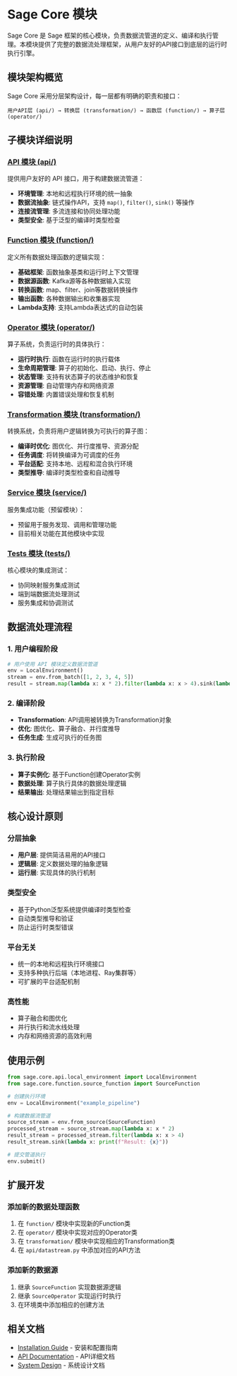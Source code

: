 # Sage Core 模块

Sage Core 是 Sage 框架的核心模块，负责数据流管道的定义、编译和执行管理。本模块提供了完整的数据流处理框架，从用户友好的API接口到底层的运行时执行引擎。

## 模块架构概览

Sage Core 采用分层架构设计，每一层都有明确的职责和接口：

```
用户API层 (api/) → 转换层 (transformation/) → 函数层 (function/) → 算子层 (operator/)
```

## 子模块详细说明

### [API 模块 (api/)](./api/)
提供用户友好的 API 接口，用于构建数据流管道：
- **环境管理**: 本地和远程执行环境的统一抽象
- **数据流抽象**: 链式操作API，支持 `map()`, `filter()`, `sink()` 等操作  
- **连接流管理**: 多流连接和协同处理功能
- **类型安全**: 基于泛型的编译时类型检查

### [Function 模块 (function/)](./function/)
定义所有数据处理函数的逻辑实现：
- **基础框架**: 函数抽象基类和运行时上下文管理
- **数据源函数**: Kafka源等各种数据输入实现
- **转换函数**: map、filter、join等数据转换操作
- **输出函数**: 各种数据输出和收集器实现
- **Lambda支持**: 支持Lambda表达式的自动包装

### [Operator 模块 (operator/)](./operator/)
算子系统，负责运行时的具体执行：
- **运行时执行**: 函数在运行时的执行载体
- **生命周期管理**: 算子的初始化、启动、执行、停止
- **状态管理**: 支持有状态算子的状态维护和恢复
- **资源管理**: 自动管理内存和网络资源
- **容错处理**: 内置错误处理和恢复机制

### [Transformation 模块 (transformation/)](./transformation/)
转换系统，负责将用户逻辑转换为可执行的算子图：
- **编译时优化**: 图优化、并行度推导、资源分配
- **任务调度**: 将转换编译为可调度的任务
- **平台适配**: 支持本地、远程和混合执行环境
- **类型推导**: 编译时类型检查和自动推导

### [Service 模块 (service/)](./service/)
服务集成功能（预留模块）：
- 预留用于服务发现、调用和管理功能
- 目前相关功能在其他模块中实现

### [Tests 模块 (tests/)](./tests/)
核心模块的集成测试：
- 协同映射服务集成测试
- 端到端数据流处理测试
- 服务集成和协调测试

## 数据流处理流程

### 1. 用户编程阶段
```python
# 用户使用 API 模块定义数据流管道
env = LocalEnvironment()
stream = env.from_batch([1, 2, 3, 4, 5])
result = stream.map(lambda x: x * 2).filter(lambda x: x > 4).sink(lambda x: print(x))
```

### 2. 编译阶段
- **Transformation**: API调用被转换为Transformation对象
- **优化**: 图优化、算子融合、并行度推导
- **任务生成**: 生成可执行的任务图

### 3. 执行阶段
- **算子实例化**: 基于Function创建Operator实例
- **数据处理**: 算子执行具体的数据处理逻辑
- **结果输出**: 处理结果输出到指定目标

## 核心设计原则

### 分层抽象
- **用户层**: 提供简洁易用的API接口
- **逻辑层**: 定义数据处理的抽象逻辑
- **运行层**: 实现具体的执行机制

### 类型安全
- 基于Python泛型系统提供编译时类型检查
- 自动类型推导和验证
- 防止运行时类型错误

### 平台无关
- 统一的本地和远程执行环境接口
- 支持多种执行后端（本地进程、Ray集群等）
- 可扩展的平台适配机制

### 高性能
- 算子融合和图优化
- 并行执行和流水线处理
- 内存和网络资源的高效利用

## 使用示例

```python
from sage.core.api.local_environment import LocalEnvironment
from sage.core.function.source_function import SourceFunction

# 创建执行环境
env = LocalEnvironment("example_pipeline")

# 构建数据流管道
source_stream = env.from_source(SourceFunction)
processed_stream = source_stream.map(lambda x: x * 2)
result_stream = processed_stream.filter(lambda x: x > 4)
result_stream.sink(lambda x: print(f"Result: {x}"))

# 提交管道执行
env.submit()
```

## 扩展开发

### 添加新的数据处理函数
1. 在 `function/` 模块中实现新的Function类
2. 在 `operator/` 模块中实现对应的Operator类  
3. 在 `transformation/` 模块中实现相应的Transformation类
4. 在 `api/datastream.py` 中添加对应的API方法

### 添加新的数据源
1. 继承 `SourceFunction` 实现数据源逻辑
2. 继承 `SourceOperator` 实现运行时执行
3. 在环境类中添加相应的创建方法

## 相关文档

- [Installation Guide](../../docs/installation_architecture.md) - 安装和配置指南
- [API Documentation](../../docs/sage_core_api_documentation.md) - API详细文档
- [System Design](../../docs/service_system_design.md) - 系统设计文档